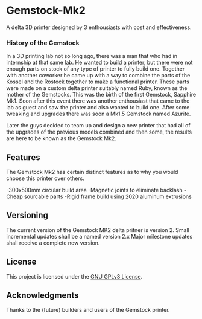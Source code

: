 # Gemstock-Mk2

A delta 3D printer designed by 3 enthousiasts with cost and effectiveness.

### History of the Gemstock

In a 3D printing lab not so long ago,
there was a man that who had in internship at that same lab.
He wanted to build a printer, but there were not enough parts on stock of any type of printer to fully build one.
Together with another coworker he came up with a way to combine the parts of the Kossel and the Rostock together to make a functional printer. These parts were made on a custom delta printer suitably named Ruby, known as the mother of the Gemstocks.
This was the birth of the first Gemstock, Sapphire Mk1. Soon after this event there was another enthousiast that came to the lab as guest and saw the printer and also wanted to build one.
After some tweaking and upgrades there was soon a Mk1.5 Gemstock named Azurite.

Later the guys decided to team up and design a new printer that had all of the upgrades of the previous models combined and then some, the results are here to be known as the Gemstock Mk2.

## Features

The Gemstock Mk2 has certain distinct features as to why you would choose this printer over others.

-300x500mm circular build area
-Magnetic joints to eliminate backlash
-Cheap sourcable parts
-Rigid frame build using 2020 aluminum extrusions

## Versioning

The current version of the Gemstock MK2 delta pritner is version 2.
Small incremental updates shall be a named version 2.x
Major milestone updates shall receive a complete new version.

## License

This project is licensed under the [GNU GPLv3 License](https://www.gnu.org/licenses/gpl-3.0.nl.html).

## Acknowledgments

Thanks to the (future) builders and users of the Gemstock printer.
